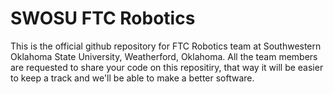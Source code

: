 <h1> SWOSU FTC Robotics </h1>

This is the official github repository for FTC Robotics team at Southwestern Oklahoma State University, Weatherford, Oklahoma.
All the team members are requested to share your code on this repositiry, that way it will be easier to keep a track and we'll be able to make a better software.

